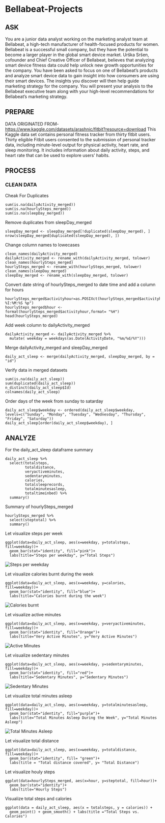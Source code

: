 # Bellabeat-Projects

## ASK
You are a junior data analyst working on the marketing analyst team at Bellabeat, a high-tech manufacturer of health-focused
products for women. Bellabeat is a successful small company, but they have the potential to become a larger player in the
global smart device market. Urška Sršen, cofounder and Chief Creative Officer of Bellabeat, believes that analyzing smart
device fitness data could help unlock new growth opportunities for the company. You have been asked to focus on one of
Bellabeat’s products and analyze smart device data to gain insight into how consumers are using their smart devices. The
insights you discover will then help guide marketing strategy for the company. You will present your analysis to the Bellabeat
executive team along with your high-level recommendations for Bellabeat’s marketing strategy.

## PREPARE
DATA ORIGINATED FROM- https://www.kaggle.com/datasets/arashnic/fitbit?resource=download
This Kaggle data set contains personal fitness tracker from thirty fitbit users. Thirty eligible Fitbit users consented to the submission of personal tracker data, including minute-level output for physical activity, heart rate, and sleep monitoring. It includes information about daily activity, steps, and heart rate that can be used to explore users’ habits.

## PROCESS
### CLEAN DATA
Cheak For Duplicates
```{r}
sum(is.na(dailyActivity_merged))
sum(is.na(hourlySteps_merged))
sum(is.na(sleepDay_merged))
```

Remove duplicates from sleepDay_merged
```{r}
sleepDay_merged <- sleepDay_merged[!duplicated(sleepDay_merged), ]
nrow(sleepDay_merged[duplicated(sleepDay_merged), ])
```

Change column names to lowecases
```{r}
clean_names(dailyActivity_merged)
dailyActivity_merged <- rename_with(dailyActivity_merged, tolower)
clean_names(hourlySteps_merged)
hourlySteps_merged <- rename_with(hourlySteps_merged, tolower)
clean_names(sleepDay_merged)
sleepDay_merged <- rename_with(sleepDay_merged, tolower)
```

Convert date string of hourlySteps_merged to date time and add a column for hours
```{r}
hourlySteps_merged$activityhour=as.POSIXct(hourlySteps_merged$activityhour,format="%m/%d/%Y %I:%M:%S %p")
hourlySteps_merged$hour <-  format(hourlySteps_merged$activityhour,format= "%H")
head(hourlySteps_merged)
```

Add week column to dailyActivity_merged
```{r}
dailyActivity_merged <- dailyActivity_merged %>% 
  mutate( weekday = weekdays(as.Date(ActivityDate, "%m/%d/%Y")))
```

Merge dailyActivity_merged and sleepDay_merged
```{r}
daily_act_sleep <- merge(dailyActivity_merged, sleepDay_merged, by = "id")
```

Verify data in merged datasets
```{r}
sum(is.na(daily_act_sleep))
sum(duplicated(daily_act_sleep))
n_distinct(daily_act_sleep$Id)
colnames(daily_act_sleep)
```
Order days of the week from sunday to satarday
```{r}
daily_act_sleep$weekday <- ordered(daily_act_sleep$weekday, levels=c("Sunday", "Monday", "Tuesday", "Wednesday", "Thursday", "Friday", "Saturday"))
daily_act_sleep[order(daily_act_sleep$weekday), ]
```

## ANALYZE
For the daily_act_sleep dataframe summary
```{r}
daily_act_sleep %>%
  select(totalsteps,
         totaldistance,
         veryactiveminutes,
         sedentaryminutes,
         calories,
         totalsleeprecords,
         totalminutesasleep,
         totaltimeinbed) %>%
  summary()
```

Summary of hourlySteps_merged
```{r}
hourlySteps_merged %>%
  select(steptotal) %>%
  summary()
```

Let visualize steps per week
```{r}
ggplot(data=daily_act_sleep, aes(x=weekday, y=totalsteps, fill=weekday))+ 
  geom_bar(stat="identity", fill="pink")+
  labs(title="Steps per weekday", y="Total Steps")
```
![Steps per weekday](https://github.com/StephanieAfiaAduBoahen/Bellabeat-Projects/assets/158788793/4315e403-7ce2-42aa-9b5a-f400142040f3)

Let visualize calories burnt during the week
```{r}
ggplot(data=daily_act_sleep, aes(x=weekday, y=calories, fill=weekday))+ 
  geom_bar(stat="identity", fill="blue")+
  labs(title="Calories burnt during the week")
```
![Calories burnt](https://github.com/StephanieAfiaAduBoahen/Bellabeat-Projects/assets/158788793/7e7b811d-21e4-4c40-b96b-092020690050)

Let visualize active minutes
```{r}
ggplot(data=daily_act_sleep, aes(x=weekday, y=veryactiveminutes, fill=weekday))+ 
  geom_bar(stat="identity", fill="Orange")+
  labs(title="Very Active Minutes", y="Very Active Minutes")
```
![Active Minutes](https://github.com/StephanieAfiaAduBoahen/Bellabeat-Projects/assets/158788793/f28052ec-f399-415c-9995-a8650fbe4f60)

Let visualize sedentary minutes
```{r}
ggplot(data=daily_act_sleep, aes(x=weekday, y=sedentaryminutes, fill=weekday))+ 
  geom_bar(stat="identity", fill="red")+
  labs(title="Sedentary Minutes", y="Sedentary Minutes")
```
![Sedentary Minutes](https://github.com/StephanieAfiaAduBoahen/Bellabeat-Projects/assets/158788793/3c14f644-2634-42d9-8061-647dc0b67692)

Let visualize total minutes asleep
```{r}
ggplot(data=daily_act_sleep, aes(x=weekday, y=totalminutesasleep, fill=weekday))+ 
  geom_bar(stat="identity", fill="purple")+
  labs(title="Total Minutes Asleep During the Week", y="Total Minutes Asleep")
```
![Total Minutes Asleep](https://github.com/StephanieAfiaAduBoahen/Bellabeat-Projects/assets/158788793/3c368969-6349-4c25-8ae5-8f3ed4f7dc54)

Let visualize total distance
```{r}
ggplot(data=daily_act_sleep, aes(x=weekday, y=totaldistance, fill=weekday))+ 
  geom_bar(stat="identity", fill= "green")+
  labs(title = "Total distance covered", y= "Total Distance")
```

Let visualize houly steps
```{r}
ggplot(data=hourlySteps_merged, aes(x=hour, y=steptotal, fill=hour))+
  geom_bar(stat="identity")+
  labs(title="Hourly Steps")
```

Visualize total steps and calories
```{r}
ggplot(data = daily_act_sleep, aes(x = totalsteps, y = calories)) + 
  geom_point() + geom_smooth() + labs(title ="Total Steps vs. Calories")
```










